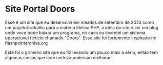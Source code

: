 # Site Portal Doors
Esse é um site que eu desenvolvi em meados de setembro de 2023 como um projeto/trabalho para a materia Eletiva PHP,
a ideia do site é ser um blog onde voce pode baixar um programa, no caso eu inventei um sistema operacional fictício chamado "Doors".
Esse site foi fortemente inspirado no flashpointarchive.org

Este foi o primeiro site que eu fiz levando um pouco mais a sério, então tem algumas coisas que com certeza poderiam melhorar.

